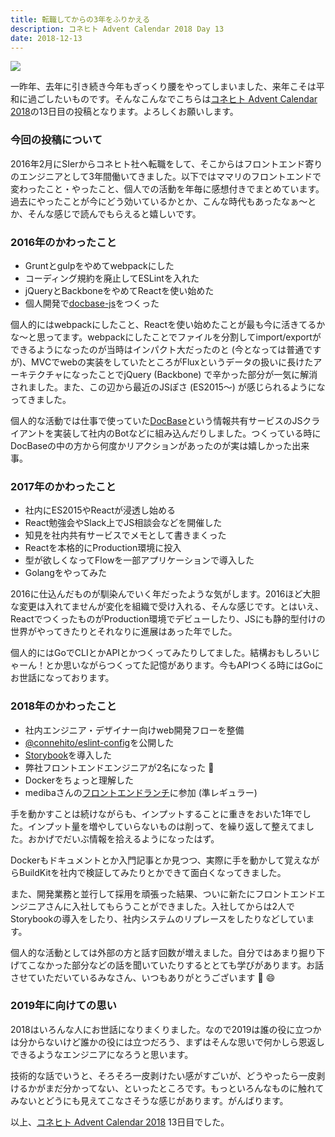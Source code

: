```yaml
---
title: 転職してからの3年をふりかえる
description: コネヒト Advent Calendar 2018 Day 13
date: 2018-12-13
---
```


![](https://cdn-images-1.medium.com/max/800/1*FVD_e5YMJWqmSnkT4JskOw.png)

一昨年、去年に引き続き今年もぎっくり腰をやってしまいました、来年こそは平和に過ごしたいものです。そんなこんなでこちらは[コネヒト Advent Calendar 2018](https://qiita.com/advent-calendar/2018/connehito)の13日目の投稿となります。よろしくお願いします。

### **今回の投稿について**

2016年2月にSIerからコネヒト社へ転職をして、そこからはフロントエンド寄りのエンジニアとして3年間働いてきました。以下ではママリのフロントエンドで変わったこと・やったこと、個人での活動を年毎に感想付きでまとめています。過去にやったことが今にどう効いているかとか、こんな時代もあったなぁ〜とか、そんな感じで読んでもらえると嬉しいです。

### **2016年のかわったこと**

*   Gruntとgulpをやめてwebpackにした
*   コーディング規約を廃止してESLintを入れた
*   jQueryとBackboneをやめてReactを使い始めた
*   個人開発で[docbase-js](https://github.com/dachi023/docbase-js)をつくった

個人的にはwebpackにしたこと、Reactを使い始めたことが最も今に活きてるかな〜と思ってます。webpackにしたことでファイルを分割してimport/exportができるようになったのが当時はインパクト大だったのと (今となっては普通ですが)、MVCでwebの実装をしていたところがFluxというデータの扱いに長けたアーキテクチャになったことでjQuery (Backbone) で辛かった部分が一気に解消されました。また、この辺から最近のJSぽさ (ES2015〜) が感じられるようになってきました。

個人的な活動では仕事で使っていた[DocBase](https://docbase.io/)という情報共有サービスのJSクライアントを実装して社内のBotなどに組み込んだりしました。つくっている時にDocBaseの中の方から何度かリアクションがあったのが実は嬉しかった出来事。

### 2017年のかわったこと

*   社内にES2015やReactが浸透し始める
*   React勉強会やSlack上でJS相談会などを開催した
*   知見を社内共有サービスでメモとして書きまくった
*   Reactを本格的にProduction環境に投入
*   型が欲しくなってFlowを一部アプリケーションで導入した
*   Golangをやってみた

2016に仕込んだものが馴染んでいく年だったような気がします。2016ほど大胆な変更は入れてませんが変化を組織で受け入れる、そんな感じです。とはいえ、ReactでつくったものがProduction環境でデビューしたり、JSにも静的型付けの世界がやってきたりとそれなりに進展はあった年でした。

個人的にはGoでCLIとかAPIとかつくってみたりしてました。結構おもしろいじゃーん！とか思いながらつくってた記憶があります。今もAPIつくる時にはGoにお世話になっております。

### 2018年のかわったこと

*   社内エンジニア・デザイナー向けweb開発フローを整備
*   [@connehito/eslint-config](https://www.npmjs.com/package/@connehito/eslint-config)を公開した
*   [Storybook](https://storybook.js.org/)を導入した
*   弊社フロントエンドエンジニアが2名になった 🎉
*   Dockerをちょっと理解した
*   medibaさんの[フロントエンドランチ](https://scrapbox.io/mediba/)に参加 (準レギュラー)

手を動かすことは続けながらも、インプットすることに重きをおいた1年でした。インプット量を増やしていらないものは削って、を繰り返して整えてました。おかげでだいぶ情報を拾えるようになったはず。

Dockerもドキュメントとか入門記事とか見つつ、実際に手を動かして覚えながらBuildKitを社内で検証してみたりとかできて面白くなってきました。

また、開発業務と並行して採用を頑張った結果、ついに新たにフロントエンドエンジニアさんに入社してもらうことができました。入社してからは2人でStorybookの導入をしたり、社内システムのリプレースをしたりなどしています。

個人的な活動としては外部の方と話す回数が増えました。自分ではあまり掘り下げてこなかった部分などの話を聞いていたりするととても学びがあります。お話させていただいているみなさん、いつもありがとうございます 🙏 😄

### 2019年に向けての思い

2018はいろんな人にお世話になりまくりました。なので2019は誰の役に立つかは分からないけど誰かの役には立つだろう、まずはそんな思いで何かしら恩返しできるようなエンジニアになろうと思います。

技術的な話でいうと、そろそろ一皮剥けたい感がすごいが、どうやったら一皮剥けるかがまだ分かってない、といったところです。もっといろんなものに触れてみないとどうにも見えてこなさそうな感じがあります。がんばります。

以上、[コネヒト Advent Calendar 201](https://qiita.com/advent-calendar/2018/connehito)[8](https://qiita.com/advent-calendar/2018/connehito) 13日目でした。
